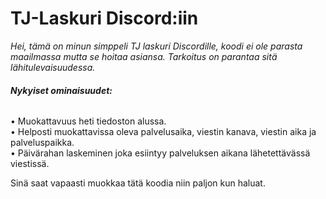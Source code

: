 # TJ-Laskuri Discord:iin

*Hei, tämä on minun simppeli TJ laskuri Discordille, koodi ei ole parasta maailmassa mutta se hoitaa asiansa.*
*Tarkoitus on parantaa sitä lähitulevaisuudessa.*



###### **Nykyiset ominaisuudet:**
  • Muokattavuus heti tiedoston alussa. <br />
  • Helposti muokattavissa oleva palvelusaika, viestin kanava, viestin aika ja palveluspaikka. <br />
  • Päivärahan laskeminen joka esiintyy palveluksen aikana lähetettävässä viestissä. <br />
  
  
  Sinä saat vapaasti muokkaa tätä koodia niin paljon kun haluat.
